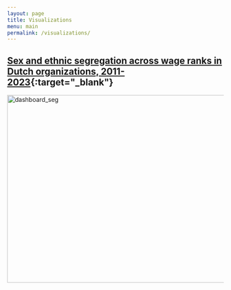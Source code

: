 ```yaml
---
layout: page
title: Visualizations
menu: main
permalink: /visualizations/
---
```


<style type="text/css">
    .image-left {
      display: block;
      margin-left: auto;
      margin-right: auto;
      float: right;
    }
    </style>

## [Sex and ethnic segregation across wage ranks in Dutch organizations, 2011-2023](https://cjanietz.shinyapps.io/segregation_wageranks_NL/){:target="_blank"}
<p> </p>

<image src="/assets/img/dashboard_seg.jpg" alt="dashboard_seg" height="436" width="960"> </image>
